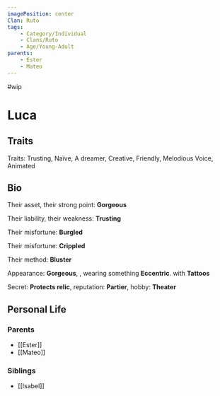 ```yaml
---
imagePosition: center
Clan: Ruto
tags:
    - Category/Individual
    - Clans/Ruto
    - Age/Young-Adult
parents:
    - Ester
    - Mateo
---
```

#wip
# Luca

## Traits

Traits: Trusting, Naïve, A dreamer, Creative, Friendly, Melodious Voice, Animated

## Bio


  
Their asset, their strong point: **Gorgeous**  
  
Their liability, their weakness: **Trusting**  
  
Their misfortune: **Burgled**  
  
Their misfortune: **Crippled**
  
Their method: **Bluster**  
  
Appearance: **Gorgeous**, , wearing something **Eccentric**.  with **Tattoos**
  
  
Secret: **Protects relic**, 
reputation: **Partier**, 
hobby: **Theater**
  

## Personal Life

### Parents

-   [[Ester]]
-   [[Mateo]]

### Siblings

-   [[Isabel]]
